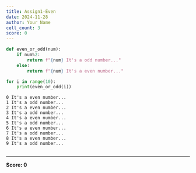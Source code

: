 ```yaml
---
title: Assign1-Even
date: 2024-11-28
author: Your Name
cell_count: 3
score: 0
---
```


```python
def even_or_odd(num):
    if num%2:
        return f"{num} It's a odd number..."
    else:
        return f"{num} It's a even number..."
```


```python
for i in range(10):
    print(even_or_odd(i))
```

    0 It's a even number...
    1 It's a odd number...
    2 It's a even number...
    3 It's a odd number...
    4 It's a even number...
    5 It's a odd number...
    6 It's a even number...
    7 It's a odd number...
    8 It's a even number...
    9 It's a odd number...



```python

```


---
**Score: 0**
